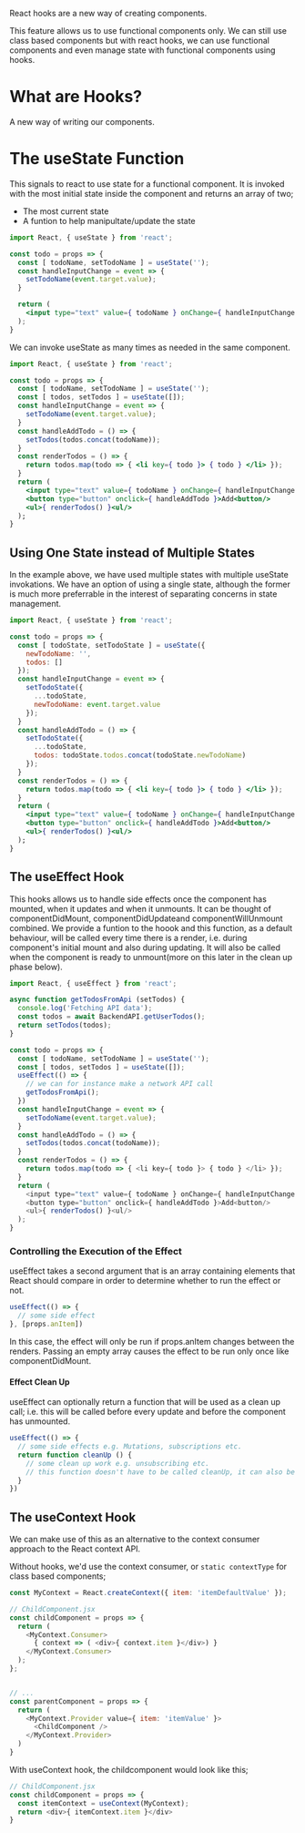 React hooks are a new way of creating components.

This feature allows us to use functional components only. We can still use class based components but with react hooks, we can use functional components and even manage state with functional components using hooks.

# What are Hooks?
A new way of writing our components.

# The useState Function
This signals to react to use state for a functional component. It is invoked with the most initial state inside the component and returns an array of two;

- The most current state
- A funtion to help manipultate/update the state

```jsx
import React, { useState } from 'react';

const todo = props => {
  const [ todoName, setTodoName ] = useState('');
  const handleInputChange = event => {
    setTodoName(event.target.value);
  }

  return (
    <input type="text" value={ todoName } onChange={ handleInputChange } />
  );
}
```

We can invoke useState as many times as needed in the same component.

```jsx
import React, { useState } from 'react';

const todo = props => {
  const [ todoName, setTodoName ] = useState('');
  const [ todos, setTodos ] = useState([]);
  const handleInputChange = event => {
    setTodoName(event.target.value);
  }
  const handleAddTodo = () => {
    setTodos(todos.concat(todoName));
  }
  const renderTodos = () => {
    return todos.map(todo => { <li key={ todo }> { todo } </li> });
  }
  return (
    <input type="text" value={ todoName } onChange={ handleInputChange } />
    <button type="button" onclick={ handleAddTodo }>Add<button/>
    <ul>{ renderTodos() }<ul/>
  );
}
```

## Using One State instead of Multiple States
In the example above, we have used multiple states with multiple useState invokations. We have an option of using a single state, although the former is much more preferrable in the interest of separating concerns in state management.

```jsx
import React, { useState } from 'react';

const todo = props => {
  const [ todoState, setTodoState ] = useState({
    newTodoName: '',
    todos: []
  });
  const handleInputChange = event => {
    setTodoState({
      ...todoState,
      newTodoName: event.target.value
    });
  }
  const handleAddTodo = () => {
    setTodoState({
      ...todoState,
      todos: todoState.todos.concat(todoState.newTodoName)
    });
  }
  const renderTodos = () => {
    return todos.map(todo => { <li key={ todo }> { todo } </li> });
  }
  return (
    <input type="text" value={ todoName } onChange={ handleInputChange } />
    <button type="button" onclick={ handleAddTodo }>Add<button/>
    <ul>{ renderTodos() }<ul/>
  );
}
```

## The useEffect Hook
This hooks allows us to handle side effects once the component has mounted, when it updates and when it unmounts. It can be thought of componentDidMount, componentDidUpdateand componentWillUnmount combined. We provide a funtion to the hoook and this function, as a default behaviour, will be called every time there is a render, i.e. during component's initial mount and also during updating. It will also be called when the component is ready to unmount(more on this later in the clean up phase below).

```js
import React, { useEffect } from 'react';

async function getTodosFromApi (setTodos) {
  console.log('Fetching API data');
  const todos = await BackendAPI.getUserTodos();
  return setTodos(todos);
}

const todo = props => {
  const [ todoName, setTodoName ] = useState('');
  const [ todos, setTodos ] = useState([]);
  useEffect(() => {
    // we can for instance make a network API call
    getTodosFromApi();
  })
  const handleInputChange = event => {
    setTodoName(event.target.value);
  }
  const handleAddTodo = () => {
    setTodos(todos.concat(todoName));
  }
  const renderTodos = () => {
    return todos.map(todo => { <li key={ todo }> { todo } </li> });
  }
  return (
    <input type="text" value={ todoName } onChange={ handleInputChange } />
    <button type="button" onclick={ handleAddTodo }>Add<button/>
    <ul>{ renderTodos() }<ul/>
  );
}
```


### Controlling the Execution of the Effect
useEffect takes a second argument that is an array containing elements that React should compare in order to determine whether to run the effect or not.

```js
useEffect(() => {
  // some side effect
}, [props.anItem])
```
In this case, the effect will only be run if props.anItem changes between the renders. Passing an empty array causes the effect to be run only once like componentDidMount.

#### Effect Clean Up
useEffect can optionally return a function that will be used as a clean up call; i.e. this will be called before every update and before the component has unmounted.

```js
useEffect(() => {
  // some side effects e.g. Mutations, subscriptions etc.
  return function cleanUp () {
    // some clean up work e.g. unsubscribing etc.
    // this function doesn't have to be called cleanUp, it can also be a fat arrow function
  }
})
```

## The useContext Hook
We can make use of this as an alternative to the context consumer approach to the React context API.

Without hooks, we'd use the context consumer, or `static contextType` for class based components;

```js
const MyContext = React.createContext({ item: 'itemDefaultValue' });

// ChildComponent.jsx
const childComponent = props => {
  return (
    <MyContext.Consumer>
      { context => ( <div>{ context.item }</div>) }
    </MyContext.Consumer>
  );
};


// ...
const parentComponent = props => {
  return (
    <MyContext.Provider value={ item: 'itemValue' }>
      <ChildComponent />
    </MyContext.Provider>
  )
}
```

With useContext hook, the childcomponent would look like this;

```js
// ChildComponent.jsx
const childComponent = props => {
  const itemContext = useContext(MyContext);
  return <div>{ itemContext.item }</div>
}
```
